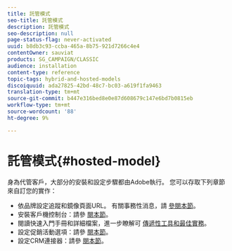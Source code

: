 ```yaml
---
title: 託管模式
seo-title: 託管模式
description: 託管模式
seo-description: null
page-status-flag: never-activated
uuid: b8db3c93-ccba-465a-8b75-921d7266c4e4
contentOwner: sauviat
products: SG_CAMPAIGN/CLASSIC
audience: installation
content-type: reference
topic-tags: hybrid-and-hosted-models
discoiquuid: ada27825-42bd-48c7-bc03-a619f1fa9463
translation-type: tm+mt
source-git-commit: b447e316bed8e0e87d608679c147e6bd7b0815eb
workflow-type: tm+mt
source-wordcount: '88'
ht-degree: 9%

---
```



# 託管模式{#hosted-model}

身為代管客戶，大部分的安裝和設定步驟都由Adobe執行。 您可以存取下列章節來自訂您的實作：

* 依品牌設定追蹤和鏡像頁面URL。 有關事務性消息，請 [參閱本節](../../message-center/using/configuring-multibranding.md)。
* 安裝客戶機控制台：請參 [閱本節](../../installation/using/installing-the-client-console.md)。
* 閱讀快速入門手冊和詳細檔案，進一步瞭解可 [傳遞性工具](../../delivery/using/deliverability-key-points.md)[和最佳實務](../../delivery/using/about-deliverability.md)。
* 設定促銷活動選項：請參 [閱本節](../../installation/using/configuring-campaign-options.md)。
* 設定CRM連接器：請參 [閱本節](../../platform/using/crm-connectors.md)。

